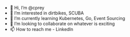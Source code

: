 - 👋 Hi, I’m @cprey
- 👀 I’m interested in dirtbikes, SCUBA
- 🌱 I’m currently learning Kubernetes, Go, Event Sourcing
- 💞️ I’m looking to collaborate on whatever is exciting
- 📫 How to reach me - LinkedIn
